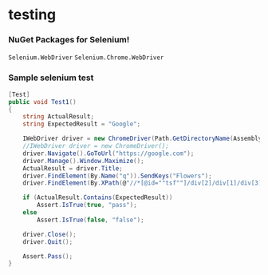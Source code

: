 # testing
### NuGet Packages for Selenium!
```Selenium.WebDriver```
```Selenium.Chrome.WebDriver```
### Sample selenium test
```c#
[Test]
public void Test1()
{
    string ActualResult;
    string ExpectedResult = "Google";

    IWebDriver driver = new ChromeDriver(Path.GetDirectoryName(Assembly.GetExecutingAssembly().Location));
    //IWebDriver driver = new ChromeDriver();
    driver.Navigate().GoToUrl("https://google.com");
    driver.Manage().Window.Maximize();
    ActualResult = driver.Title;
    driver.FindElement(By.Name("q")).SendKeys("Flowers");
    driver.FindElement(By.XPath(@"//*[@id=""tsf""]/div[2]/div[1]/div[3]/center/input[1]")).Click();

    if (ActualResult.Contains(ExpectedResult))
        Assert.IsTrue(true, "pass");
    else
        Assert.IsTrue(false, "false");

    driver.Close();
    driver.Quit();

    Assert.Pass();
}
```
